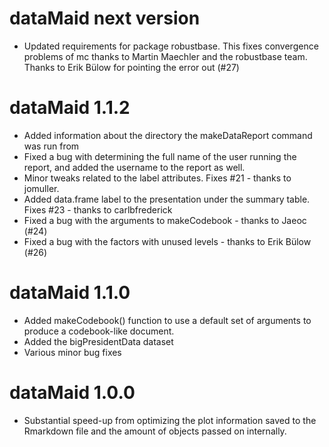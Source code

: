 # dataMaid next version

*   Updated requirements for package robustbase. This fixes convergence problems of mc thanks to Martin Maechler and the robustbase team. 
    Thanks to Erik Bülow for pointing the error out (#27)

# dataMaid 1.1.2

*   Added information about the directory the makeDataReport command was run from 
*   Fixed a bug with determining the full name of the user running the report, and added the username to the report as well.
*   Minor tweaks related to the label attributes. Fixes #21 - thanks to jomuller.
*   Added data.frame label to the presentation under the summary table. Fixes #23 - thanks to carlbfrederick
*   Fixed a bug with the arguments to makeCodebook - thanks to Jaeoc (#24)
*   Fixed a bug with the factors with unused levels - thanks to Erik Bülow (#26)

# dataMaid 1.1.0

*   Added makeCodebook() function to use a default set of arguments to produce a codebook-like document.
*   Added the bigPresidentData dataset 
*   Various minor bug fixes

# dataMaid 1.0.0

*   Substantial speed-up from optimizing the plot information saved to the Rmarkdown file and the amount of objects passed on internally.

